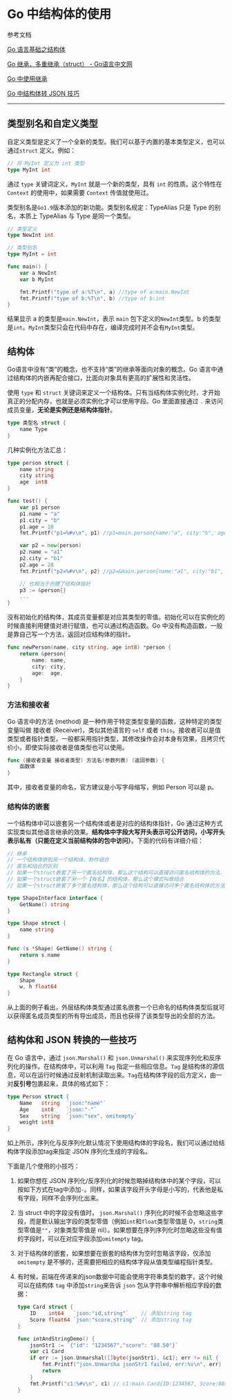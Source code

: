 # Go 中结构体的使用

参考文档

[Go 语言基础之结构体](https://www.liwenzhou.com/posts/Go/10_struct/)

[Go 继承，多重继承（struct） - Go语言中文网 ](https://studygolang.com/articles/12175)

[Go 中使用继承](https://segmentfault.com/a/1190000022429780)

[Go 中结构体转 JSON 技巧](https://www.liwenzhou.com/posts/Go/json_tricks_in_go/)

---

## 类型别名和自定义类型

自定义类型是定义了一个全新的类型。我们可以基于内置的基本类型定义，也可以通过`struct` 定义。例如：

```go
// 将 MyInt 定义为 int 类型
type MyInt int
```

通过 `type` 关键词定义，`MyInt` 就是一个新的类型，具有 `int` 的性质。这个特性在 `Context` 的使用中，如果需要 `Context` 传值就使用过。

类型别名是`Go1.9`版本添加的新功能。类型别名规定：TypeAlias 只是 Type 的别名，本质上 TypeAlias 与 Type 是同一个类型。

```go
// 类型定义
type NewInt int

// 类型别名
type MyInt = int

func main() {
    var a NewInt
    var b MyInt

    fmt.Printf("type of a:%T\n", a) //type of a:main.NewInt
    fmt.Printf("type of b:%T\n", b) //type of b:int
}
```

结果显示 a 的类型是`main.NewInt`，表示 `main` 包下定义的`NewInt`类型。b 的类型是`int`。`MyInt`类型只会在代码中存在，编译完成时并不会有`MyInt`类型。

## 结构体

Go语言中没有“类”的概念，也不支持“类”的继承等面向对象的概念。Go 语言中通过结构体的内嵌再配合接口，比面向对象具有更高的扩展性和灵活性。

使用 `type` 和 `struct` 关键词来定义一个结构体。只有当结构体实例化时，才开始真正的分配内存，也就是必须实例化才可以使用字段。Go 里面直接通过 `.` 来访问成员变量，**无论是实例还是结构体指针**。

```go
type 类型名 struct {
    name Type
}
```

几种实例化方法汇总：

```go
type person struct {
    name string
    city string
    age  int8
}

func test() {
    var p1 person
    p1.name = "a"
    p1.city = "b"
    p1.age = 18
    fmt.Printf("p1=%#v\n", p1) //p1=main.person{name:"a", city:"b", age:18}

    var p2 = new(person)
    p2.name = "a1"
    p2.city = "b1"
    p2.age = 28
    fmt.Printf("p2=%#v\n", p2) //p2=&main.person{name:"a1", city:"b1", age:28}

    // 也相当于创建了结构体指针
    p3 := &person{}
    ...
}
```

没有初始化的结构体，其成员变量都是对应其类型的零值。初始化可以在实例化的时候直接利用健值对进行赋值，也可以通过构造函数。Go 中没有构造函数，一般是靠自己写一个方法，返回对应结构体的指针。

```go
func newPerson(name, city string, age int8) *person {
    return &person{
        name: name,
        city: city,
        age:  age,
    }
}
```

### 方法和接收者

Go 语言中的方法 (method) 是一种作用于特定类型变量的函数，这种特定的类型变量叫做 接收者 (Receiver)，类似其他语言的 `self` 或者 `this`。接收者可以是值类型或者指针类型，一般都采用指针类型，其修改操作会对本身有效果，且拷贝代价小，即使实际接收者是值类型也可以使用。

```go
func (接收者变量 接收者类型) 方法名(参数列表) (返回参数) {
    函数体
}
```

其中，接收者变量的命名，官方建议是小写字母缩写，例如 Person 可以是 p。

### 结构体的嵌套

一个结构体中可以嵌套另一个结构体或者是对应的结构体指针，Go 通过这种方式实现类似其他语言继承的效果。**结构体中字段大写开头表示可公开访问，小写开头表示私有（只能在定义当前结构体的包中访问）**。下面的代码有详细介绍：

```go
// 继承
// 一个结构体嵌到另一个结构体，称作组合
// 匿名和组合的区别
// 如果一个struct嵌套了另一个匿名结构体，那么这个结构可以直接访问匿名结构体的方法，从而实现继承
// 如果一个struct嵌套了另一个【有名】的结构体，那么这个模式叫做组合
// 如果一个struct嵌套了多个匿名结构体，那么这个结构可以直接访问多个匿名结构体的方法，从而实现多重继承

type ShapeInterface interface {
    GetName() string
}

type Shape struct {
    name string
}

func (s *Shape) GetName() string {
    return s.name
}

type Rectangle struct {
    Shape
    w, h float64
}
```

从上面的例子看出，外层结构体类型通过匿名嵌套一个已命名的结构体类型后就可以获得匿名成员类型的所有导出成员，而且也获得了该类型导出的全部的方法。

## 结构体和 JSON 转换的一些技巧

在 Go 语言中，通过 `json.Marshal()` 和 `json.Unmarshal()` 来实现序列化和反序列化的操作。在结构体中，可以利用 `Tag` 指定一些相应信息。`Tag` 是结构体的源信息，可以在运行时候通过反射机制读取出来。`Tag`在结构体字段的后方定义，由一对**反引号**包裹起来，具体的格式如下：

```go
type Person struct {
    Name   string  `json:"name"`
    Age    int8    `json:"-"`
    Sex    string  `json:"sex", omitempty`
    weight int8
}
```

如上所示，序列化与反序列化默认情况下使用结构体的字段名，我们可以通过给结构体字段添加tag来指定 JSON 序列化生成的字段名。

下面是几个使用的小技巧：

1. 如果你想在 JSON 序列化/反序列化的时候忽略掉结构体中的某个字段，可以按如下方式在tag中添加`-`。同样，如果该字段开头字母是小写的，代表他是私有字段，同样不会序列化出来。

2. 当 struct 中的字段没有值时， `json.Marshal()` 序列化的时候不会忽略这些字段，而是默认输出字段的类型零值（例如`int`和`float`类型零值是 0，`string`类型零值是`""`，对象类型零值是 nil）。如果想要在序列序列化时忽略这些没有值的字段时，可以在对应字段添加`omitempty` tag。

3. 对于结构体的嵌套，如果想要在嵌套的结构体为空时忽略该字段，仅添加`omitempty` 是不够的，还需要把相应的结构体字段从值类型编程指针类型。

4. 有时候，前端在传递来的json数据中可能会使用字符串类型的数字，这个时候可以在结构体 `tag` 中添加`string`来告诉 `json` 包从字符串中解析相应字段的数据：
   
   ```go
   type Card struct {
       ID    int64   `json:"id,string"`    // 添加string tag
       Score float64 `json:"score,string"` // 添加string tag
   }
   
   func intAndStringDemo() {
       jsonStr1 := `{"id": "1234567","score": "88.50"}`
       var c1 Card
       if err := json.Unmarshal([]byte(jsonStr1), &c1); err != nil {
           fmt.Printf("json.Unmarsha jsonStr1 failed, err:%v\n", err)
           return
       }
       fmt.Printf("c1:%#v\n", c1) // c1:main.Card{ID:1234567, Score:88.5}
   }
   ```

        
